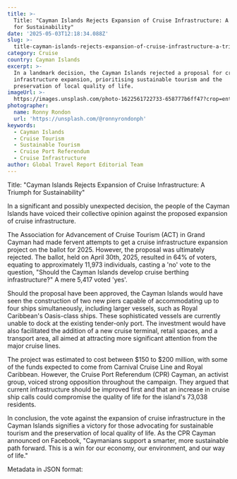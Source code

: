 ```yaml
---
title: >-
  Title: "Cayman Islands Rejects Expansion of Cruise Infrastructure: A Triumph
  for Sustainability"
date: '2025-05-03T12:18:34.088Z'
slug: >-
  title-cayman-islands-rejects-expansion-of-cruise-infrastructure-a-triumph-for-sustainability
category: Cruise
country: Cayman Islands
excerpt: >-
  In a landmark decision, the Cayman Islands rejected a proposal for cruise
  infrastructure expansion, prioritising sustainable tourism and the
  preservation of local quality of life.
imageUrl: >-
  https://images.unsplash.com/photo-1622561722733-658777b6ff47?crop=entropy&cs=tinysrgb&fit=max&fm=jpg&ixid=M3w3Mzk5OTB8MHwxfHNlYXJjaHw0fHxDYXltYW4lMjBJc2xhbmRzfGVufDB8MHx8fDE3NDYyNzQ1NjZ8MA&ixlib=rb-4.0.3&q=80&w=1080
photographer:
  name: Ronny Rondon
  url: 'https://unsplash.com/@ronnyrondonph'
keywords:
  - Cayman Islands
  - Cruise Tourism
  - Sustainable Tourism
  - Cruise Port Referendum
  - Cruise Infrastructure
author: Global Travel Report Editorial Team
---
```

Title: "Cayman Islands Rejects Expansion of Cruise Infrastructure: A Triumph for Sustainability"

In a significant and possibly unexpected decision, the people of the Cayman Islands have voiced their collective opinion against the proposed expansion of cruise infrastructure.

The Association for Advancement of Cruise Tourism (ACT) in Grand Cayman had made fervent attempts to get a cruise infrastructure expansion project on the ballot for 2025. However, the proposal was ultimately rejected. The ballot, held on April 30th, 2025, resulted in 64% of voters, equating to approximately 11,973 individuals, casting a 'no' vote to the question, "Should the Cayman Islands develop cruise berthing infrastructure?" A mere 5,417 voted 'yes'.

Should the proposal have been approved, the Cayman Islands would have seen the construction of two new piers capable of accommodating up to four ships simultaneously, including larger vessels, such as Royal Caribbean's Oasis-class ships. These sophisticated vessels are currently unable to dock at the existing tender-only port. The investment would have also facilitated the addition of a new cruise terminal, retail spaces, and a transport area, all aimed at attracting more significant attention from the major cruise lines.

The project was estimated to cost between $150 to $200 million, with some of the funds expected to come from Carnival Cruise Line and Royal Caribbean. However, the Cruise Port Referendum (CPR) Cayman, an activist group, voiced strong opposition throughout the campaign. They argued that current infrastructure should be improved first and that an increase in cruise ship calls could compromise the quality of life for the island's 73,038 residents.

In conclusion, the vote against the expansion of cruise infrastructure in the Cayman Islands signifies a victory for those advocating for sustainable tourism and the preservation of local quality of life. As the CPR Cayman announced on Facebook, "Caymanians support a smarter, more sustainable path forward. This is a win for our economy, our environment, and our way of life."

Metadata in JSON format:
